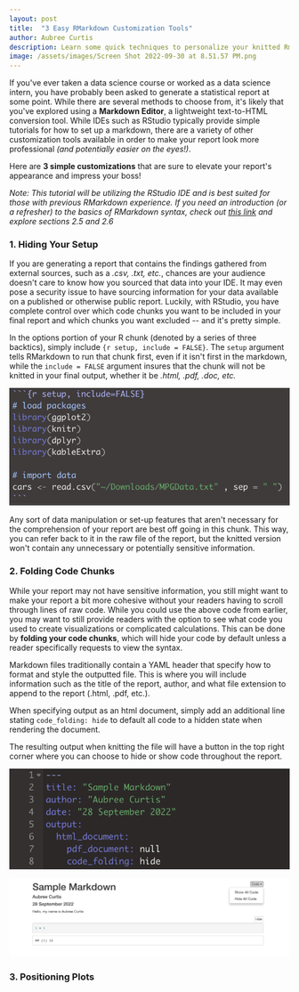```yaml
---
layout: post
title:  "3 Easy RMarkdown Customization Tools"
author: Aubree Curtis
description: Learn some quick techniques to personalize your knitted Rmarkdown layout!
image: /assets/images/Screen Shot 2022-09-30 at 8.51.57 PM.png
---
```


If you've ever taken a data science course or worked as a data science intern, you have probably been asked to generate a statistical report at some point. While there are several methods to choose from, it's likely that you've explored using a **Markdown Editor**, a lightweight text-to-HTML conversion tool. While IDEs such as RStudio typically provide simple tutorials for how to set up a markdown, there are a variety of other customization tools available in order to make your report look more professional *(and potentially easier on the eyes!)*. 

Here are **3 simple customizations** that are sure to elevate your report's appearance and impress your boss!

*Note: This tutorial will be utilizing the RStudio IDE and is best suited for those with previous RMarkdown experience. If you need an introduction (or a refresher) to the basics of RMarkdown syntax, check out [this link](https://bookdown.org/yihui/rmarkdown/markdown-syntax.html) and explore sections 2.5 and 2.6* 

### **1. Hiding Your Setup**

If you are generating a report that contains the findings gathered from external sources, such as a *.csv, .txt, etc.*, chances are your audience doesn't care to know how you sourced that data into your IDE. It may even pose a security issue to have sourcing information for your data available on a published or otherwise public report. Luckily, with RStudio, you have complete control over which code chunks you want to be included in your final report and which chunks you want excluded -- and it's pretty simple.

In the options portion of your R chunk (denoted by a series of three backtics), simply include ```{r setup, include = FALSE}```. The `setup` argument tells RMarkdown to run that chunk first, even if it isn't first in the markdown, while the `include = FALSE` argument insures that the chunk will not be knitted in your final output, whether it be *.html, .pdf, .doc, etc.*

![Hiding Setup](https://raw.githubusercontent.com/acurtis2023/stat386-projects/main/assets/images/step1_blogtut.png)

Any sort of data manipulation or set-up features that aren't necessary for the comprehension of your report are best off going in this chunk. This way, you can refer back to it in the raw file of the report, but the knitted version won't contain any unnecessary or potentially sensitive information.

### **2. Folding Code Chunks**

While your report may not have sensitive information, you still might want to make your report a bit more cohesive without your readers having to scroll through lines of raw code. While you could use the above code from earlier, you may want to still provide readers with the option to see what code you used to create visualizations or complicated calculations. This can be done by **folding your code chunks**, which will hide your code by default unless a reader specifically requests to view the syntax. 

Markdown files traditionally contain a YAML header that specify how to format and style the outputted file. This is where you will include information such as the title of the report, author, and what file extension to append to the report (.html, .pdf, etc.). 

When specifying output as an html document, simply add an additional line stating `code_folding: hide` to default all code to a hidden state when rendering the document.

The resulting output when knitting the file will have a button in the top right corner where you can choose to hide or show code throughout the report.

![Folding Code](https://raw.githubusercontent.com/acurtis2023/stat386-projects/main/assets/images/Screen%20Shot%202022-09-30%20at%2010.32.48%20PM.png)

![Code Button](https://raw.githubusercontent.com/acurtis2023/stat386-projects/main/assets/images/Screen%20Shot%202022-09-30%20at%2010.42.00%20PM.png)



### **3. Positioning Plots**



